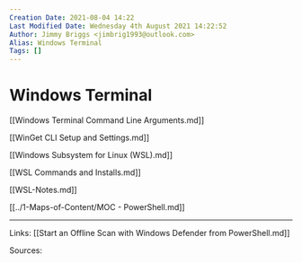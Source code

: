 ```yaml
---
Creation Date: 2021-08-04 14:22
Last Modified Date: Wednesday 4th August 2021 14:22:52
Author: Jimmy Briggs <jimbrig1993@outlook.com>
Alias: Windows Terminal
Tags: []
---
```


# Windows Terminal

[[Windows Terminal Command Line Arguments.md]]

[[WinGet CLI Setup and Settings.md]]

[[Windows Subsystem for Linux (WSL).md]]

[[WSL Commands and Installs.md]]

[[WSL-Notes.md]]

[[../1-Maps-of-Content/MOC - PowerShell.md]]

***

Links: [[Start an Offline Scan with Windows Defender from PowerShell.md]]

Sources:

